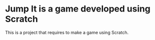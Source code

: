 # Jump It is a game developed using Scratch
This is a project that requires to make a game using Scratch.

